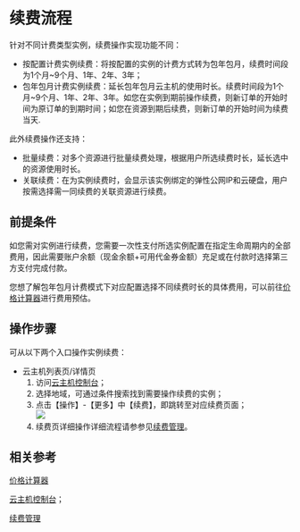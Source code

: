 # 续费流程
针对不同计费类型实例，续费操作实现功能不同：

* 按配置计费实例续费：将按配置的实例的计费方式转为包年包月，续费时间段为1个月~9个月、1年、2年、3年；
* 包年包月计费实例续费：延长包年包月云主机的使用时长。续费时间段为1个月~9个月、1年、2年、3年。如您在实例到期前操作续费，则新订单的开始时间为原订单的到期时间；如您在资源到期后续费，则新订单的开始时间为续费当天.

此外续费操作还支持：

* 批量续费：对多个资源进行批量续费处理，根据用户所选续费时长，延长选中的资源使用时长。
* 关联续费：在为实例续费时，会显示该实例绑定的弹性公网IP和云硬盘，用户按需选择需一同续费的关联资源进行续费。


## 前提条件

如您需对实例进行续费，您需要一次性支付所选实例配置在指定生命周期内的全部费用，因此需要账户余额（现金余额+可用代金券金额）充足或在付款时选择第三方支付完成付款。

您想了解包年包月计费模式下对应配置选择不同续费时长的具体费用，可以前往[价格计算器](https://www.jdcloud.com/calculator/calHost)进行费用预估。

## 操作步骤
可从以下两个入口操作实例续费：

* 云主机列表页/详情页
	1. 访问[云主机控制台](https://cns-console.jdcloud.com/host/compute/list)；
	2. 选择地域，可通过条件搜索找到需要操作续费的实例；
	3. 点击【操作】-【更多】中【续费】，即跳转至对应续费页面；<br>
	![](https://github.com/jdcloudcom/cn/blob/edit/image/vm/renew.png)
	4. 续费页详细操作详细流程请参参见[续费管理](http://docs.jdcloud.com/cn/online-buying/renew-management)。


## 相关参考

[价格计算器](https://www.jdcloud.com/calculator/calHost)

[云主机控制台](https://cns-console.jdcloud.com/host/compute/list)；

[续费管理](http://docs.jdcloud.com/cn/online-buying/renew-management)






